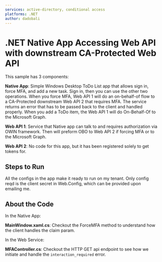 ```yaml
---
services: active-directory, conditional access
platforms: .NET
author: dadobali
---
```


# .NET Native App Accessing Web API with downstream CA-Protected Web API

This sample has 3 components:

**Native App**: Simple Windows Desktop ToDo List app that allows sign in, force MFA, and add a new task.  Sign in, then you can use the other two operations.  When you force MFA, Web API 1 will do an on-behalf-of flow to a CA-Protected downstream Web API 2 that requires MFA.  The service returns an error that has to be passed back to the client and handled properly. When you add a ToDo item, the Web API 1 will do On-Behalf-Of to the Microsoft Graph. 

**Web API 1**: Service that Native app can talk to and requires authorization via OWIN framework.  Then will preform OBO to Web API 2 if forcing MFA or to the Microsoft Graph.

**Web API 2**: No code for this app, but it has been registered solely to get tokens for. 

## Steps to Run

All the configs in the app make it ready to run on my tenant. Only config reqd is the client secret in Web.Config, which can be provided upon emailing me. 

## About the Code

In the Native App:

**MainWindow.xaml.cs**: Checkout the ForceMFA method to understand how the client handles the claim param.

In the Web Service:

**MFAController.cs**: Checkout the HTTP GET api endpoint to see how we initiate and handle the `interaction_required` error. 

